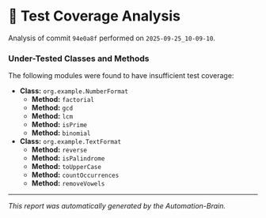 # 🤖 Test Coverage Analysis

Analysis of commit `94e0a8f` performed on `2025-09-25_10-09-10`.
### Under-Tested Classes and Methods
The following modules were found to have insufficient test coverage:

- **Class:** `org.example.NumberFormat`
  - **Method:** `factorial`
  - **Method:** `gcd`
  - **Method:** `lcm`
  - **Method:** `isPrime`
  - **Method:** `binomial`
- **Class:** `org.example.TextFormat`
  - **Method:** `reverse`
  - **Method:** `isPalindrome`
  - **Method:** `toUpperCase`
  - **Method:** `countOccurrences`
  - **Method:** `removeVowels`

---
*This report was automatically generated by the Automation-Brain.*